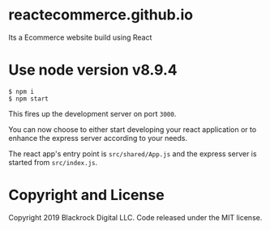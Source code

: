 # reactecommerce.github.io
Its a Ecommerce website build using React

# Use node version v8.9.4

```
$ npm i
$ npm start
```

This fires up the development server on port `3000`.

You can now choose to either start developing your react application or
to enhance the express server according to your needs.

The react app's entry point is `src/shared/App.js` and the express
server is started from `src/index.js`.

# Copyright and License
Copyright 2019 Blackrock Digital LLC. Code released under the MIT license.
